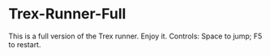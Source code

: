 # Trex-Runner-Full
This is a full version of the Trex runner. Enjoy it.
Controls: Space to jump;
          F5 to restart.
